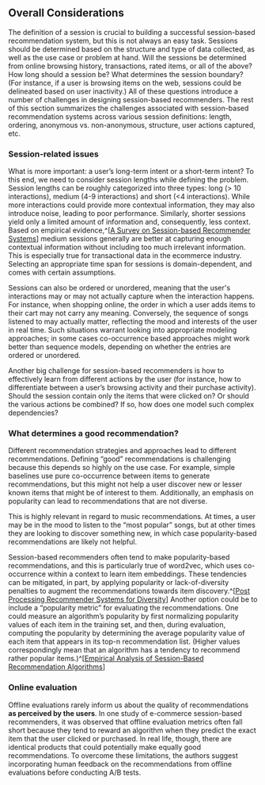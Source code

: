 ## Overall Considerations

The definition of a session is crucial to building a successful session-based recommendation system, but this is not always an easy task. Sessions should be determined based on the structure and type of data collected, as well as the use case or problem at hand. Will the sessions be determined from online browsing history, transactions, rated items, or all of the above? How long should a session be? What determines the session boundary? (For instance, if a user is browsing items on the web, sessions could be delineated based on user inactivity.) All of these questions introduce a number of challenges in designing session-based recommenders. The rest of this section summarizes the challenges associated with session-based recommendation systems across various session definitions: length, ordering, anonymous vs. non-anonymous, structure, user actions captured, etc.

### Session-related issues
What is more important: a user’s long-term intent or a short-term intent? To this end, we need to consider session lengths while defining the problem. Session lengths can be roughly categorized into three types: long (> 10 interactions), medium (4-9 interactions) and short (<4 interactions). While more interactions could provide more contextual information, they may also introduce noise, leading to  poor performance. Similarly, shorter sessions yield only a limited amount of information and, consequently, less context. Based on empirical evidence,^[[A Survey on Session-based Recommender Systems](https://arxiv.org/abs/1902.04864)] medium sessions generally are better at capturing enough contextual information without including too much irrelevant information. This is especially true for transactional data in the ecommerce industry. Selecting an appropriate time span for sessions is domain-dependent, and comes with certain assumptions.

Sessions can also be ordered or unordered, meaning that the user's interactions may or may not actually capture when the interaction happens. For instance, when shopping online, the order in which a user adds items to their cart may not carry any meaning. Conversely, the sequence of songs listened to may actually matter, reflecting the mood and interests of the user in real time. Such situations warrant looking into appropriate modeling approaches; in some cases co-occurrence based approaches might work better than sequence models, depending on whether the entries are ordered or unordered.

Another big challenge for session-based recommenders is how to effectively learn from different actions by the user (for instance, how to differentiate between a user’s browsing activity and their purchase activity). Should the session contain only the items that were clicked on? Or should the various actions be combined? If so, how does one model such complex dependencies?

### What determines a good recommendation?
Different recommendation strategies and approaches lead to different recommendations. Defining “good” recommendations is challenging because this depends so highly on the use case. For example, simple baselines use pure co-occurrence between items to generate recommendations, but this might not help a user discover new or lesser known items that might be of interest to them. Additionally, an emphasis on popularity can lead to recommendations that are not diverse.

This is highly relevant in regard to music recommendations. At times, a user may be in the mood to listen to the “most popular” songs, but at other times they are looking to discover something new, in which case popularity-based recommendations are likely not helpful.

Session-based recommenders often tend to make popularity-based recommendations, and this is particularly true of word2vec, which uses co-occurrence within a context to learn item embeddings. These tendencies can be mitigated, in part, by applying popularity or lack-of-diversity penalties to augment the recommendations towards item discovery.^[[Post Processing Recommender Systems for Diversity](https://dl.acm.org/doi/10.1145/3097983.3098173)]  Another option could be to include a “popularity metric” for evaluating the recommendations. One could measure an algorithm’s popularity by first normalizing popularity values of each item in the training set, and then, during evaluation, computing the popularity by determining the average popularity value of each item that appears in its top-n recommendation list. (Higher values correspondingly mean that an algorithm has a tendency to recommend rather popular items.)^[[Empirical Analysis of Session-Based Recommendation Algorithms](https://arxiv.org/abs/1910.12781)]

### Online evaluation
Offline evaluations rarely inform us about the quality of recommendations **as perceived by the users**. In one study of e-commerce session-based recommenders, it was observed that offline evaluation metrics often fall short because they tend to reward an algorithm when they predict the exact item that the user clicked or purchased. In real life, though, there are identical products that could potentially make equally good recommendations. To overcome these limitations, the authors suggest incorporating human feedback on the recommendations from offline evaluations before conducting A/B tests.
